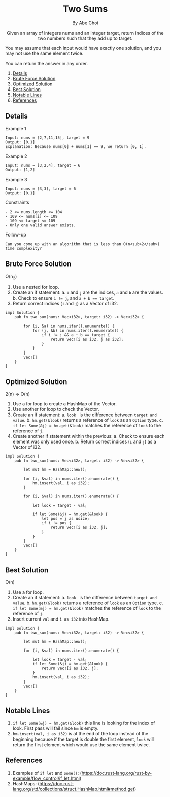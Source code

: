 <div align="center">
<h1>Two Sums</h1>
<p>By Abe Choi</p>
</div>

<p align="center">
Given an array of integers nums and an integer target, return indices of the two numbers such that they add up to target.

You may assume that each input would have exactly one solution, and you may not use the same element twice.

You can return the answer in any order.
</p>

1.  [Details](#details)
2.  [Brute Force Solution](#brute-force-solution)
3.  [Optimized Solution](#optimized-solution)
4.  [Best Solution](#best-solution)
5.  [Notable Lines](#notable-lines)
6.  [References](#references)


## Details

Example 1
```
Input: nums = [2,7,11,15], target = 9
Output: [0,1]
Explanation: Because nums[0] + nums[1] == 9, we return [0, 1].
```

Example 2
```
Input: nums = [3,2,4], target = 6
Output: [1,2]
```

Example 3
```
Input: nums = [3,3], target = 6
Output: [0,1]
```

Constraints
```
- 2 <= nums.length <= 104
- 109 <= nums[i] <= 109
- 109 <= target <= 109
- Only one valid answer exists.
```

Follow-up
```
Can you come up with an algorithm that is less than O(n<sub>2</sub>) time complexity?
```

## Brute Force Solution

O(n<sub>2</sub>)

1. Use a nested for loop.
2. Create an if statement:
   a. `i` and `j` are the indices, `a` and `b` are the values.
   b. Check to ensure `i != j`, and `a + b == target`.
3. Return correct indices (`i` and `j`) as a Vector of i32.

```
impl Solution {
    pub fn two_sum(nums: Vec<i32>, target: i32) -> Vec<i32> {
        
        for (i, &a) in nums.iter().enumerate() {
            for (j, &b) in nums.iter().enumerate() {
                if i != j && a + b == target {
                    return vec![i as i32, j as i32];
                }
            }    
        }
        vec![]
    }
}
```

## Optimized Solution

2(n) => O(n)

1. Use a for loop to create a HashMap of the Vector.
2. Use another for loop to check the Vector.
3. Create an if statement:
   a. `look ` is the difference between `target and value`.
   b. `hm.get(&look)` returns a reference of `look` as an `Option` type.
   c. `if let Some(&j) = hm.get(&look)` matches the reference of `look` to the reference of `j`.
4. Create another if statement within the previous:
   a. Check to ensure each element was only used once.
   b. Return correct indices (`i` and `j`) as a Vector of i32.

```
impl Solution {
    pub fn two_sum(nums: Vec<i32>, target: i32) -> Vec<i32> {

        let mut hm = HashMap::new();

        for (i, &val) in nums.iter().enumerate() {
            hm.insert(val, i as i32);
        }

        for (i, &val) in nums.iter().enumerate() {

            let look = target - val;

            if let Some(&j) = hm.get(&look) {
                let pos = j as usize;
                if i != pos {
                    return vec![i as i32, j];
                }
            }
        }
        vec![]
    }
}
```

## Best Solution

O(n)

1. Use a for loop.
2. Create an if statement:
   a. `look ` is the difference between `target and value`.
   b. `hm.get(&look)` returns a reference of `look` as an `Option` type.
   c. `if let Some(&j) = hm.get(&look)` matches the reference of `look` to the reference of `j`.
3. Insert current `val` and `i as i32` into HashMap.

```
impl Solution {
    pub fn two_sum(nums: Vec<i32>, target: i32) -> Vec<i32> {

        let mut hm = HashMap::new();

        for (i, &val) in nums.iter().enumerate() {

            let look = target - val;
            if let Some(&j) = hm.get(&look) {
                return vec![i as i32, j];
            }
            hm.insert(val, i as i32);
        }
        vec![]
    }
}
```

## Notable Lines

1. `if let Some(&j) = hm.get(&look)` this line is looking for the index of look. First pass will fail since `hm` is empty.
2. `hm.insert(val, i as i32)` is at the end of the loop instead of the beginning because if the target is double the first element, `look` will return the first element which would use the same element twice.

## References

1. Examples of `if let` and `Some()`:
(https://doc.rust-lang.org/rust-by-example/flow_control/if_let.html)
2. HashMaps:
(https://doc.rust-lang.org/std/collections/struct.HashMap.html#method.get)
